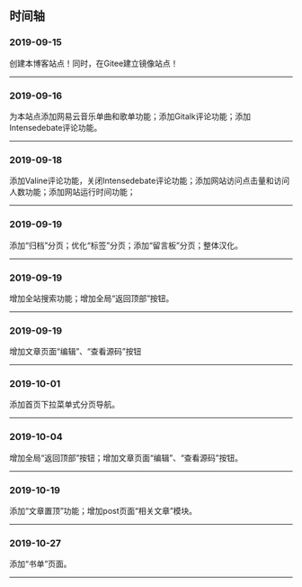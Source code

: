 ## 时间轴

### 2019-09-15
创建本博客站点！同时，在Gitee建立镜像站点！

***

### 2019-09-16
为本站点添加网易云音乐单曲和歌单功能；添加Gitalk评论功能；添加Intensedebate评论功能。

***

### 2019-09-18
添加Valine评论功能，关闭Intensedebate评论功能；添加网站访问点击量和访问人数功能；添加网站运行时间功能；

***

### 2019-09-19
添加“归档”分页；优化“标签”分页；添加“留言板”分页；整体汉化。

***

### 2019-09-19
增加全站搜索功能；增加全局“返回顶部”按钮。

***

### 2019-09-19
增加文章页面“编辑”、“查看源码”按钮

***

### 2019-10-01
添加首页下拉菜单式分页导航。

***

### 2019-10-04
增加全局“返回顶部”按钮；增加文章页面“编辑”、“查看源码”按钮。

***

### 2019-10-19
添加“文章置顶”功能；增加post页面“相关文章”模块。

***

### 2019-10-27
添加“书单”页面。

***
